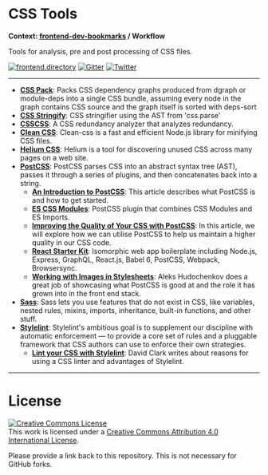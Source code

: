 # CSS Tools

**Context: [frontend-dev-bookmarks](../README.md) / Workflow**

Tools for analysis, pre and post processing of CSS files.

[![frontend.directory](https://img.shields.io/badge/frontend-directory-blue.svg?style=flat-square)](http://frontend.directory/)
[![Gitter](https://img.shields.io/gitter/room/dypsilon/frontend-dev-bookmarks.svg?style=flat-square&maxAge=2592000)](https://gitter.im/dypsilon/frontend-dev-bookmarks)
[![Twitter](https://img.shields.io/badge/follow-twitter-55acee.svg?style=flat-square)](https://twitter.com/FrontendDir)

-----------------------------------------
+ **[CSS Pack](https://www.npmjs.com/package/css-pack)**: Packs CSS dependency graphs produced from dgraph or module-deps into a single CSS bundle, assuming every node in the graph contains CSS source and the graph itself is sorted with deps-sort
+ **[CSS Stringify](https://github.com/reworkcss/css-stringify)**: CSS stringifier using the AST from 'css.parse'
+ **[CSSCSS](http://zmoazeni.github.io/csscss/)**: A CSS redundancy analyzer that analyzes redundancy.
+ **[Clean CSS](https://www.npmjs.com/package/clean-css)**: Clean-css is a fast and efficient Node.js library for minifying CSS files.
+ **[Helium CSS](https://github.com/geuis/helium-css)**: Helium is a tool for discovering unused CSS across many pages on a web site.
+ **[PostCSS](http://postcss.org/)**: PostCSS parses CSS into an abstract syntax tree (AST), passes it through a series of plugins, and then concatenates back into a string.
    + **[An Introduction to PostCSS](https://www.sitepoint.com/an-introduction-to-postcss/)**: This article describes what PostCSS is and how to get started.
    + **[ES CSS Modules](https://github.com/jacobp100/es-css-modules)**: PostCSS plugin that combines CSS Modules and ES Imports.
    + **[Improving the Quality of Your CSS with PostCSS](https://www.sitepoint.com/improving-the-quality-of-your-css-with-postcss/)**: In this article, we will explore how we can utilise PostCSS to help us maintain a higher quality in our CSS code.
    + **[React Starter Kit](https://www.reactstarterkit.com/)**: Isomorphic web app boilerplate including Node.js, Express, GraphQL, React.js, Babel 6, PostCSS, Webpack, Browsersync.
    + **[Working with Images in Stylesheets](https://css-tricks.com/images-in-postcss/)**: Aleks Hudochenkov does a great job of showcasing what PostCSS is good at and the role it has grown into in the front end stack.
+ **[Sass](https://sass-lang.com/)**:
Sass lets you use features that do not exist in CSS, like variables, nested rules, mixins, imports, inheritance, built-in functions, and other stuff.
+ **[Stylelint](http://stylelint.io/)**: Stylelint's ambitious goal is to supplement our discipline with automatic enforcement — to provide a core set of rules and a pluggable framework that CSS authors can use to enforce their own strategies.
    + **[Lint your CSS with Stylelint](https://css-tricks.com/stylelint/)**: David Clark writes about reasons for using a CSS linter and advantages of Stylelint.


------------------

# License

<a rel="license" href="http://creativecommons.org/licenses/by/4.0/"><img alt="Creative Commons License" style="border-width:0" src="https://i.creativecommons.org/l/by/4.0/88x31.png" /></a><br />This work is licensed under a <a rel="license" href="http://creativecommons.org/licenses/by/4.0/">Creative Commons Attribution 4.0 International License</a>.

Please provide a link back to this repository. This is not necessary for GitHub forks.